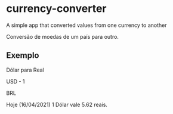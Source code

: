 # currency-converter

A simple app that converted values from one currency to another

Conversão de moedas de um país para outro.

## Exemplo

Dólar para Real

USD - 1

BRL

Hoje (16/04/2021) 1 Dólar vale 5.62 reais.
